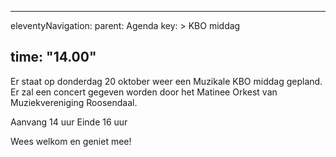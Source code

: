 

---
eleventyNavigation:
    parent: Agenda
    key: >
        KBO middag
        
time: "14.00"
---


Er staat op donderdag 20 oktober weer een Muzikale KBO middag gepland.
Er zal een concert gegeven worden door het Matinee Orkest van Muziekvereniging Roosendaal.

Aanvang 14 uur
Einde 16 uur

Wees welkom en geniet mee!

